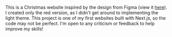 This is a Christmas website inspired by the design from Figma (view it [here](https://www.figma.com/design/ua1CGAKXNppOxErl5BQwRq/Design-in-Figma---Responsive-christmas-website-(Community))). I created only the red version, as I didn't get around to implementing the light theme. This project is one of my first websites built with Next.js, so the code may not be perfect. I'm open to any criticism or feedback to help improve my skills!
